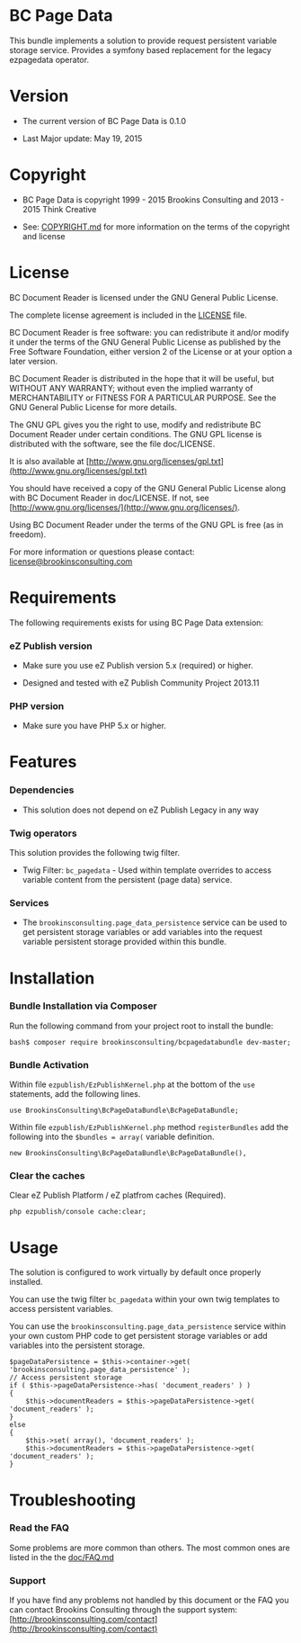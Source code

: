 BC Page Data
===================

This bundle implements a solution to provide request persistent variable storage service. Provides a symfony based replacement for the legacy ezpagedata operator.

Version
=======

* The current version of BC Page Data is 0.1.0

* Last Major update: May 19, 2015


Copyright
=========

* BC Page Data is copyright 1999 - 2015 Brookins Consulting and 2013 - 2015 Think Creative

* See: [COPYRIGHT.md](COPYRIGHT.md) for more information on the terms of the copyright and license


License
=======

BC Document Reader is licensed under the GNU General Public License.

The complete license agreement is included in the [LICENSE](LICENSE) file.

BC Document Reader is free software: you can redistribute it and/or modify
it under the terms of the GNU General Public License as published by
the Free Software Foundation, either version 2 of the License or at your
option a later version.

BC Document Reader is distributed in the hope that it will be useful,
but WITHOUT ANY WARRANTY; without even the implied warranty of
MERCHANTABILITY or FITNESS FOR A PARTICULAR PURPOSE.  See the
GNU General Public License for more details.

The GNU GPL gives you the right to use, modify and redistribute
BC Document Reader under certain conditions. The GNU GPL license
is distributed with the software, see the file doc/LICENSE.

It is also available at [http://www.gnu.org/licenses/gpl.txt](http://www.gnu.org/licenses/gpl.txt)

You should have received a copy of the GNU General Public License
along with BC Document Reader in doc/LICENSE.  If not, see [http://www.gnu.org/licenses/](http://www.gnu.org/licenses/).

Using BC Document Reader under the terms of the GNU GPL is free (as in freedom).

For more information or questions please contact: license@brookinsconsulting.com


Requirements
============

The following requirements exists for using BC Page Data extension:


### eZ Publish version

* Make sure you use eZ Publish version 5.x (required) or higher.

* Designed and tested with eZ Publish Community Project 2013.11


### PHP version

* Make sure you have PHP 5.x or higher.


Features
========

### Dependencies

* This solution does not depend on eZ Publish Legacy in any way


### Twig operators

This solution provides the following twig filter.

* Twig Filter: `bc_pagedata` - Used within template overrides to access variable content from the persistent (page data) service.


### Services

* The `brookinsconsulting.page_data_persistence` service can be used to get persistent storage variables or add variables into the request variable persistent storage provided within this bundle.


Installation
============

### Bundle Installation via Composer

Run the following command from your project root to install the bundle:

    bash$ composer require brookinsconsulting/bcpagedatabundle dev-master;


### Bundle Activation

Within file `ezpublish/EzPublishKernel.php` at the bottom of the `use` statements, add the following lines.

    use BrookinsConsulting\BcPageDataBundle\BcPageDataBundle;


Within file `ezpublish/EzPublishKernel.php` method `registerBundles` add the following into the `$bundles = array(` variable definition.

    new BrookinsConsulting\BcPageDataBundle\BcPageDataBundle(),

### Clear the caches

Clear eZ Publish Platform / eZ platfrom caches (Required).

    php ezpublish/console cache:clear;


Usage
=====

The solution is configured to work virtually by default once properly installed.

You can use the twig filter `bc_pagedata` within your own twig templates to access persistent variables.

You can use the `brookinsconsulting.page_data_persistence` service within your own custom PHP code to get persistent storage variables or add variables into the persistent storage.

    $pageDataPersistence = $this->container->get( 'brookinsconsulting.page_data_persistence' );
    // Access persistent storage
    if ( $this->pageDataPersistence->has( 'document_readers' ) )
    {
        $this->documentReaders = $this->pageDataPersistence->get( 'document_readers' );
    }
    else
    {
        $this->set( array(), 'document_readers' );
        $this->documentReaders = $this->pageDataPersistence->get( 'document_readers' );
    }


Troubleshooting
===============

### Read the FAQ

Some problems are more common than others. The most common ones are listed in the the [doc/FAQ.md](doc/FAQ.md)


### Support

If you have find any problems not handled by this document or the FAQ you can contact Brookins Consulting through the support system: [http://brookinsconsulting.com/contact](http://brookinsconsulting.com/contact)

